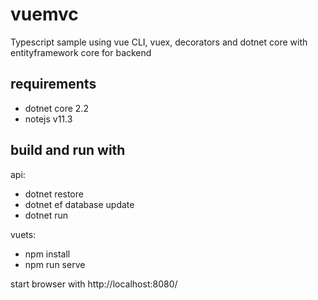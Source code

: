 # vuemvc

Typescript sample using vue CLI, vuex, decorators and dotnet core with entityframework core for backend

## requirements
* dotnet core 2.2
* notejs v11.3

## build and run with
api: 
* dotnet restore
* dotnet ef database update
* dotnet run

vuets: 
* npm install
* npm run serve

start browser with http://localhost:8080/
